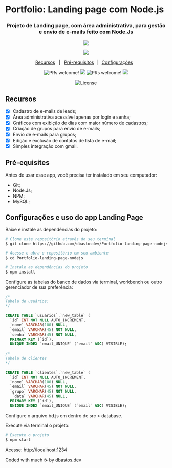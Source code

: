 
# Portfolio: Landing page com Node.js

<h3 align="center">
  Projeto de Landing page, com área administrativa, para gestão e envio de e-mails feito com Node.Js
</h3>

<p align="center">
 <img src="https://github.com/dbastosdev/Portfolio-landing-page-nodejs/blob/main/landing-page.gif" />
</p>

<p align="center" width="300">
 <img src="https://github.com/dbastosdev/Portfolio-landing-page-nodejs/blob/main/landing-grafico.png" />
</p>



<p align="center">
  <a href="#Resources">Recursos</a>&nbsp;&nbsp;&nbsp;|&nbsp;&nbsp;
  <a href="#Requisites">Pré-requisitos</a>&nbsp;&nbsp;|&nbsp;&nbsp;
  <a href="#Run">Configurações</a>&nbsp;&nbsp;&nbsp;
</p>

<p align="center">
 <img src="https://img.shields.io/badge/Node.js-339933?style=for-the-badge&logo=nodedotjs&logoColor=white" alt="PRs welcome!" />
 <img src="https://img.shields.io/badge/express.js-%23404d59.svg?style=for-the-badge&logo=express&logoColor=%2361DAFB" />
 <img src="https://img.shields.io/badge/JavaScript-323330?style=for-the-badge&logo=javascript&logoColor=F7DF1E" alt="PRs welcome!" />
 <img src="https://img.shields.io/badge/bootstrap-%23563D7C.svg?style=for-the-badge&logo=bootstrap&logoColor=white" />
</p>
<p align="center">
 <img alt="License" src="https://img.shields.io/static/v1?label=license&message=MIT&color=49AA26&labelColor=000000">
</p>

<a id="Resources"></a>
## Recursos

- [x] Cadastro de e-mails de leads;
- [x] Área administrativa acessível apenas por login e senha;
- [x] Gráficos com exibição de dias com maior número de cadastros;
- [x] Criação de grupos para envio de e-mails;
- [x] Envio de e-mails para grupos;
- [x] Edição e exclusão de contatos de lista de e-mail;
- [x] Simples integração com gmail.

<a id="Requisites"></a>
## Pré-equisites

Antes de usar esse app, você precisa ter instalado em seu computador:

- Git;
- Node.Js;
- NPM;
- MySQL; 

<a id="Run"></a>
## Configurações e uso do app Landing Page

Baixe e instale as dependências do projeto: 

```bash
# Clone este repositório através do seu terminal
$ git clone https://github.com/dbastosdev/Portfolio-landing-page-nodejs.git

# Acesse e abra o repositório em seu ambiente
$ cd Portfolio-landing-page-nodejs

# Instale as dependências do projeto
$ npm install
```
Configure as tabelas do banco de dados via terminal, workbench ou outro gerenciador de sua preferência: 

```sql
/* 
Tabela de usuários: 
*/

CREATE TABLE `usuarios`.`new_table` (
  `id` INT NOT NULL AUTO_INCREMENT,
  `nome` VARCHAR(100) NULL,
  `email` VARCHAR(45) NOT NULL,
  `senha` VARCHAR(45) NOT NULL,
  PRIMARY KEY (`id`),
  UNIQUE INDEX `email_UNIQUE` (`email` ASC) VISIBLE);
  
/* 
Tabela de clientes
*/

CREATE TABLE `clientes`.`new_table` (
  `id` INT NOT NULL AUTO_INCREMENT,
  `nome` VARCHAR(100) NULL,
  `email` VARCHAR(45) NOT NULL,
  `grupo` VARCHAR(45) NOT NULL,
   `data` VARCHAR(45) NULL,
  PRIMARY KEY (`id`),
  UNIQUE INDEX `email_UNIQUE` (`email` ASC) VISIBLE);

```
Configure o arquivo bd.js em dentro de src > database. 

Execute via terminal o projeto: 

```bash
# Execute o projeto
$ npm start
```
Acesse: http://localhost:1234 

Coded with much ☕ by <a href="https://github.com/dbastosdev">dbastos.dev</a> 
